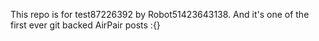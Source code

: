 This repo is for test87226392 by Robot51423643138. And it's one of the first ever git backed AirPair posts :{}
